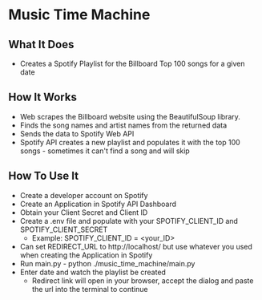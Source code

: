 # Music Time Machine

## What It Does
- Creates a Spotify Playlist for the Billboard Top 100 songs for a given date

## How It Works
- Web scrapes the Billboard website using the BeautifulSoup library.
- Finds the song names and artist names from the returned data
- Sends the data to Spotify Web API
- Spotify API creates a new playlist and populates it with the top 100 songs - sometimes it can't find a song and will skip

## How To Use It
- Create a developer account on Spotify
- Create an Application in Spotify API Dashboard
- Obtain your Client Secret and Client ID
- Create a .env file and populate with your SPOTIFY_CLIENT_ID and SPOTIFY_CLIENT_SECRET 
  - Example: SPOTIFY_CLIENT_ID = <your_ID>
- Can set REDIRECT_URL to http://localhost/ but use whatever you used when creating the Application in Spotify
- Run main.py - python ./music_time_machine/main.py
- Enter date and watch the playlist be created
  - Redirect link will open in your browser, accept the dialog and paste the url into the terminal to continue
